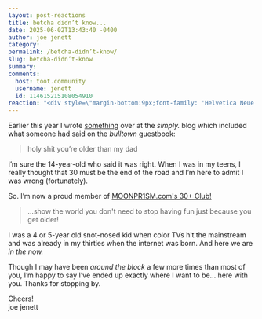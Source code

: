 ```yaml
---
layout: post-reactions
title: betcha didn’t know...
date: 2025-06-02T13:43:40 -0400
author: joe jenett
category: 
permalink: /betcha-didn’t-know/
slug: betcha-didn’t-know
summary: 
comments:
  host: toot.community
  username: jenett
  id: 114615215108054910
reaction: "<div style=\"margin-bottom:9px;font-family: 'Helvetica Neue',Helvetica,Arial,sans-serif;font-weight:600;font-size:1rem;\">Reactions:</div><p><a href=\"https://toot.community/@jenett/114615215108054915#favorited-by-109326597713827183\"><img src=\"https://static.toot.community/cache/accounts/avatars/109/326/597/713/827/183/original/c442790693c58a6f.gif\" alt=\"\" width=\"48\"><br><span style=\"font-size:.9rem;\">Brad Enslen</span></a></p>"
---
```

<p>
Earlier this year I wrote <a href="https://simply.joejenett.com/notes-on-an-ageless-web/">something</a> over at the <em>simply.</em> blog which included what someone had said on the <em>bulltown</em> guestbook:
</p>
<blockquote>
<p>
holy shit you’re older than my dad
</p>
</blockquote>
<p>
I’m sure the 14-year-old who said it was right. When I was in my teens, I really thought that 30 must be the end of the road and I’m here to admit I was wrong (fortunately).
</p>
<p>
So. I’m now a proud member of <a title="Forever!" href="https://moonpr1sm.com/random/30plusclub">MOONPR1SM.com's 30+ Club!</a>
</p>
<blockquote>
<p>
...show the world you don't need to stop having fun just because you get older!
</p>
</blockquote>
<p>
I was a 4 or 5-year old snot-nosed kid when color TVs hit the mainstream and was already in my thirties when the internet was born. And here we are <em>in the now.</em>
</p>
<p>
Though I may have been <em>around the block</em> a few more times than most of you, I’m happy to say I’ve ended up exactly where I want to be... here with you. Thanks for stopping by.
</p>
<p>
Cheers!<br>joe jenett
</p>



<a href="https://brid.gy/publish/mastodon"></a>